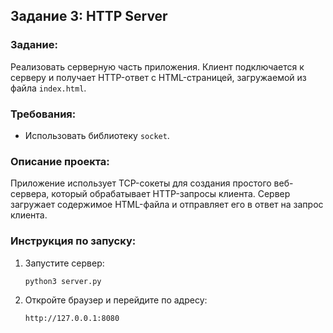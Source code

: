 ## Задание 3: HTTP Server

### Задание:
Реализовать серверную часть приложения. Клиент подключается к серверу и получает HTTP-ответ с HTML-страницей, загружаемой из файла `index.html`.

### Требования:
- Использовать библиотеку `socket`.

### Описание проекта:
Приложение использует TCP-сокеты для создания простого веб-сервера, который обрабатывает HTTP-запросы клиента. Сервер загружает содержимое HTML-файла и отправляет его в ответ на запрос клиента.

### Инструкция по запуску:

1. Запустите сервер:

    ```bash
    python3 server.py
    ```

2. Откройте браузер и перейдите по адресу:

    ```bash
    http://127.0.0.1:8080
    ```

